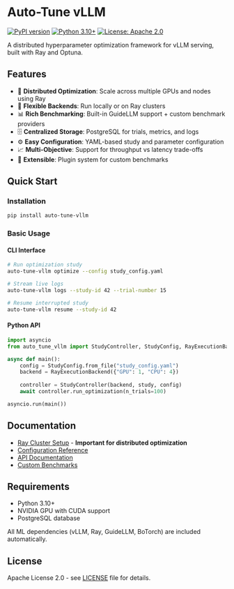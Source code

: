 # Auto-Tune vLLM

[![PyPI version](https://badge.fury.io/py/auto-tune-vllm.svg)](https://badge.fury.io/py/auto-tune-vllm)
[![Python 3.10+](https://img.shields.io/badge/python-3.10+-blue.svg)](https://www.python.org/downloads/)
[![License: Apache 2.0](https://img.shields.io/badge/License-Apache%202.0-blue.svg)](https://opensource.org/licenses/Apache-2.0)

A distributed hyperparameter optimization framework for vLLM serving, built with Ray and Optuna.

## Features

- 🚀 **Distributed Optimization**: Scale across multiple GPUs and nodes using Ray
- 🎯 **Flexible Backends**: Run locally or on Ray clusters  
- 📊 **Rich Benchmarking**: Built-in GuideLLM support + custom benchmark providers
- 🗄️ **Centralized Storage**: PostgreSQL for trials, metrics, and logs
- ⚙️ **Easy Configuration**: YAML-based study and parameter configuration
- 📈 **Multi-Objective**: Support for throughput vs latency trade-offs
- 🔧 **Extensible**: Plugin system for custom benchmarks

## Quick Start

### Installation

```bash
pip install auto-tune-vllm
```

### Basic Usage

#### CLI Interface
```bash
# Run optimization study
auto-tune-vllm optimize --config study_config.yaml

# Stream live logs  
auto-tune-vllm logs --study-id 42 --trial-number 15

# Resume interrupted study
auto-tune-vllm resume --study-id 42
```

#### Python API
```python
import asyncio
from auto_tune_vllm import StudyController, StudyConfig, RayExecutionBackend

async def main():
    config = StudyConfig.from_file("study_config.yaml") 
    backend = RayExecutionBackend({"GPU": 1, "CPU": 4})
    
    controller = StudyController(backend, study, config)
    await controller.run_optimization(n_trials=100)

asyncio.run(main())
```

## Documentation

- [Ray Cluster Setup](docs/ray_cluster_setup.md) - **Important for distributed optimization**
- [Configuration Reference](docs/configuration.md) 
- [API Documentation](docs/api.md)
- [Custom Benchmarks](docs/custom_benchmarks.md)

## Requirements

- Python 3.10+
- NVIDIA GPU with CUDA support
- PostgreSQL database

All ML dependencies (vLLM, Ray, GuideLLM, BoTorch) are included automatically.

## License

Apache License 2.0 - see [LICENSE](LICENSE) file for details.